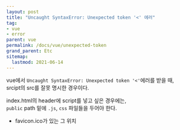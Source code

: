 ```yaml
---
layout: post
title: "Uncaught SyntaxError: Unexpected token '<' 에러"
tag:
- vue
- error
parent: vue
permalink: /docs/vue/unexpected-token
grand_parent: Etc
sitemap:
  lastmod: 2021-06-14
---
```


vue에서 `Uncaught SyntaxError: Unexpected token '<'`에러를 받을 때,  
srcipt의 src를 잘못 명시한 경우이다.

index.html의 header에 script를 넣고 싶은 경우에는,  
`public` path 밑에 `.js`, `css` 파일들을 두어야 한다.
- favicon.ico가 있는 그 위치